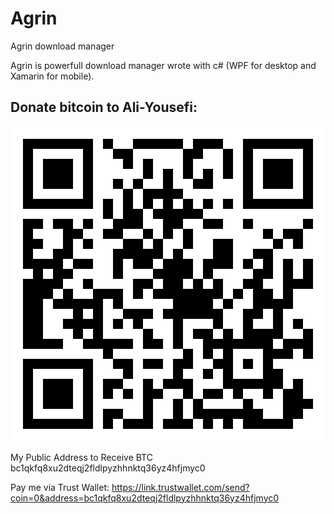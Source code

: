 # Agrin
Agrin download manager

Agrin is powerfull download manager wrote with c# (WPF for desktop and Xamarin for mobile).



## Donate bitcoin to Ali-Yousefi:
![ScreenShot](bitcoin-donate.jpg "Donate bitcoin to Ali-Yousefi")

My Public Address to Receive BTC bc1qkfq8xu2dteqj2fldlpyzhhnktq36yz4hfjmyc0

Pay me via Trust Wallet: https://link.trustwallet.com/send?coin=0&address=bc1qkfq8xu2dteqj2fldlpyzhhnktq36yz4hfjmyc0
